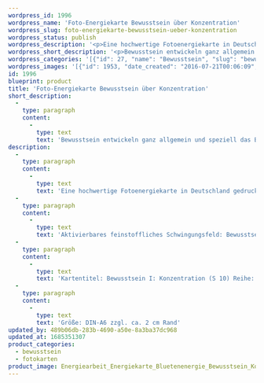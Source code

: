 ```yaml
---
wordpress_id: 1996
wordpress_name: 'Foto-Energiekarte Bewusstsein über Konzentration'
wordpress_slug: foto-energiekarte-bewusstsein-ueber-konzentration
wordpress_status: publish
wordpress_description: '<p>Eine hochwertige Fotoenergiekarte in Deutschland gedruckt und in Handarbeit laminiert. Sie ist in Postkartengröße (DIN-A6) gut zu transportieren und kann auch auf den Körper aufgelegt werden.</p><p>Aktivierbares feinstoffliches Schwingungsfeld: Bewusstsein - Bewusstsein in Bezug zu Konzentration (Konzentrationsfähigkeit) - Entwicklung - "Schwingungserhöhung" - Feinstofflichkeit erfahren: Entwicklung des eigenen Bewusstsein allgemein und speziell für das Bewusstsein über Konzentration. Entwicklung der Fähigkeit zur Wahrnehmung und zur Lenkung feinstofflicher Energien.</p><p>Kartentitel: Bewusstsein I: Konzentration (S 10) Reihe: Bewusstsein.</p><p>Größe: DIN-A6 zzgl. ca. 2 cm Rand<br />Andere Formate sind individuell für Sie innerhalb weniger Tage herstellbar. Bitte kontaktieren Sie uns hierfür unter <a href="mailto:info@elvedenverlag.de">info@elvedenverlag.de</a>.</p><p><a href="https://my.feenbaum.de/anwendung-energiebilder-foto-laminiert/">Anwendungshinweise</a></p>'
wordpress_short_description: '<p>Bewusstsein entwickeln ganz allgemein und speziell das Bewusstsein über Konzentration<br /><em>Hinweis: Das Wasserzeichen „Elveden Verlag Energiebild“ wird nicht mit gedruckt</em></p>'
wordpress_categories: '[{"id": 27, "name": "Bewusstsein", "slug": "bewusstsein"}, {"id": 23, "name": "Fotokarten", "slug": "fotokarten"}]'
wordpress_images: '[{"id": 1953, "date_created": "2016-07-21T00:06:09", "date_created_gmt": "2016-07-20T20:06:09", "date_modified": "2016-07-21T00:06:09", "date_modified_gmt": "2016-07-20T20:06:09", "src": "https://my.feenbaum.de/wp-content/uploads/2016/07/Energiearbeit_Energiekarte_Bluetenenergie_Bewusstsein_Konzentration_8x8W.jpg", "name": "Energiearbeit_Energiekarte_Bluetenenergie_Bewusstsein_Konzentration_8x8W", "alt": ""}]'
id: 1996
blueprint: product
title: 'Foto-Energiekarte Bewusstsein über Konzentration'
short_description:
  -
    type: paragraph
    content:
      -
        type: text
        text: 'Bewusstsein entwickeln ganz allgemein und speziell das Bewusstsein über Konzentration'
description:
  -
    type: paragraph
    content:
      -
        type: text
        text: 'Eine hochwertige Fotoenergiekarte in Deutschland gedruckt und in Handarbeit laminiert. Sie ist in Postkartengröße (DIN-A6) gut zu transportieren und kann auch auf den Körper aufgelegt werden.'
  -
    type: paragraph
    content:
      -
        type: text
        text: 'Aktivierbares feinstoffliches Schwingungsfeld: Bewusstsein - Bewusstsein in Bezug zu Konzentration (Konzentrationsfähigkeit) - Entwicklung - "Schwingungserhöhung" - Feinstofflichkeit erfahren: Entwicklung des eigenen Bewusstsein allgemein und speziell für das Bewusstsein über Konzentration. Entwicklung der Fähigkeit zur Wahrnehmung und zur Lenkung feinstofflicher Energien.'
  -
    type: paragraph
    content:
      -
        type: text
        text: 'Kartentitel: Bewusstsein I: Konzentration (S 10) Reihe: Bewusstsein.'
  -
    type: paragraph
    content:
      -
        type: text
        text: 'Größe: DIN-A6 zzgl. ca. 2 cm Rand'
updated_by: 489b06db-283b-4690-a50e-8a3ba37dc968
updated_at: 1685351307
product_categories:
  - bewusstsein
  - fotokarten
product_image: Energiearbeit_Energiekarte_Bluetenenergie_Bewusstsein_Konzentration_8x8W.jpg
---
```

